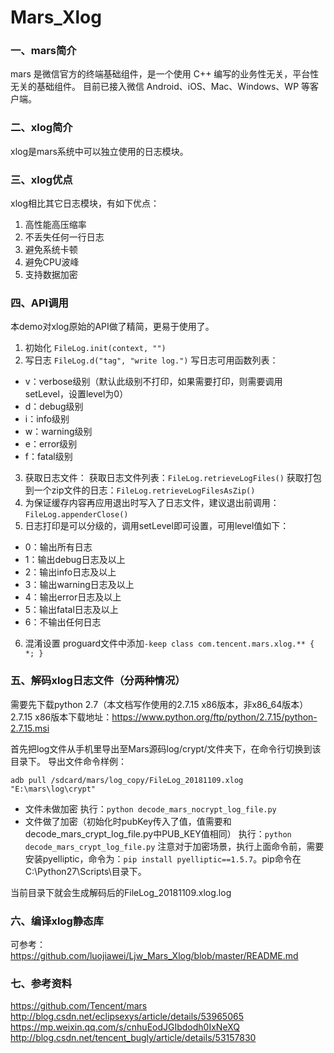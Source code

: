 # Mars_Xlog
### 一、mars简介
mars 是微信官方的终端基础组件，是一个使用 C++ 编写的业务性无关，平台性无关的基础组件。 目前已接入微信 Android、iOS、Mac、Windows、WP 等客户端。

### 二、xlog简介
xlog是mars系统中可以独立使用的日志模块。

### 三、xlog优点

xlog相比其它日志模块，有如下优点：
1. 高性能高压缩率
2. 不丢失任何一行日志
3. 避免系统卡顿
4. 避免CPU波峰
5. 支持数据加密
### 四、API调用
本demo对xlog原始的API做了精简，更易于使用了。
1. 初始化
`FileLog.init(context, "")`
2. 写日志
`FileLog.d("tag", "write log.")`
写日志可用函数列表：
- v：verbose级别（默认此级别不打印，如果需要打印，则需要调用setLevel，设置level为0）  
- d：debug级别
- i：info级别
- w：warning级别
- e：error级别
- f：fatal级别
3. 获取日志文件：
获取日志文件列表：`FileLog.retrieveLogFiles()`
获取打包到一个zip文件的日志：`FileLog.retrieveLogFilesAsZip()`
4. 为保证缓存内容再应用退出时写入了日志文件，建议退出前调用：
`FileLog.appenderClose()`
5. 日志打印是可以分级的，调用setLevel即可设置，可用level值如下：
- 0：输出所有日志
- 1：输出debug日志及以上
- 2：输出info日志及以上
- 3：输出warning日志及以上
- 4：输出error日志及以上
- 5：输出fatal日志及以上
- 6：不输出任何日志
6. 混淆设置
proguard文件中添加`-keep class com.tencent.mars.xlog.** { *; }`
### 五、解码xlog日志文件（分两种情况）
需要先下载python 2.7（本文档写作使用的2.7.15 x86版本，非x86_64版本）
2.7.15 x86版本下载地址：https://www.python.org/ftp/python/2.7.15/python-2.7.15.msi

首先把log文件从手机里导出至Mars源码log/crypt/文件夹下，在命令行切换到该目录下。
导出文件命令样例：

```
adb pull /sdcard/mars/log_copy/FileLog_20181109.xlog "E:\mars\log\crypt"
```
- 文件未做加密
执行：`python decode_mars_nocrypt_log_file.py`
- 文件做了加密（初始化时pubKey传入了值，值需要和decode_mars_crypt_log_file.py中PUB_KEY值相同）
执行：`python decode_mars_crypt_log_file.py`
注意对于加密场景，执行上面命令前，需要安装pyelliptic，命令为：`pip install pyelliptic==1.5.7`。pip命令在C:\Python27\Scripts\目录下。

当前目录下就会生成解码后的FileLog_20181109.xlog.log

### 六、编译xlog静态库
可参考： https://github.com/luojiawei/Ljw_Mars_Xlog/blob/master/README.md
### 七、参考资料
https://github.com/Tencent/mars
http://blog.csdn.net/eclipsexys/article/details/53965065
https://mp.weixin.qq.com/s/cnhuEodJGIbdodh0IxNeXQ
http://blog.csdn.net/tencent_bugly/article/details/53157830
